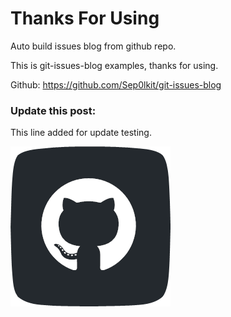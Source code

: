 # Thanks For Using

Auto build issues blog from github repo.



This is git-issues-blog examples, thanks for using.

Github: https://github.com/Sep0lkit/git-issues-blog



### Update this post:

This line added for update testing.





![github](_static/imgs/github.png)